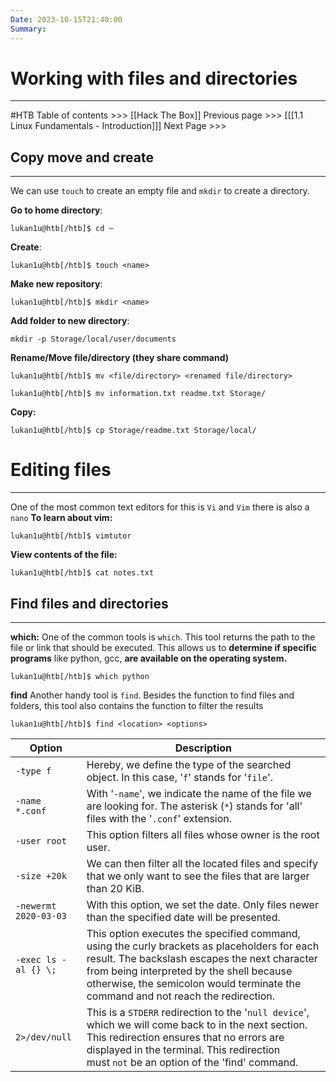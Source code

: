 ```yaml
---
Date: 2023-10-15T21:40:00
Summary:
---
```

# Working with files and directories
---
#HTB
Table of contents >>> [[Hack The Box]]
Previous page >>> [[[1.1 Linux Fundamentals - Introduction]]]
Next Page >>>

## Copy move and create
---
We can use `touch` to create an empty file and `mkdir` to create a directory.

**Go to home directory**:
```shell-session
lukan1u@htb[/htb]$ cd ~
```
**Create**:
```shell-session
lukan1u@htb[/htb]$ touch <name>
```
**Make new repository**:
```shell-session
lukan1u@htb[/htb]$ mkdir <name>
```
**Add folder to new directory**:
```shell-session
mkdir -p Storage/local/user/documents
```
**Rename/Move  file/directory (they share command)**
```shell-session
lukan1u@htb[/htb]$ mv <file/directory> <renamed file/directory>
```
```shell-session
lukan1u@htb[/htb]$ mv information.txt readme.txt Storage/
```
**Copy:**
```shell-session
lukan1u@htb[/htb]$ cp Storage/readme.txt Storage/local/
```

# Editing files
---
One of the most common text editors for this is `Vi` and `Vim` there is also a `nano`
**To learn about vim:**
```shell-session
lukan1u@htb[/htb]$ vimtutor
```

**View contents of the file:**
```shell-session
lukan1u@htb[/htb]$ cat notes.txt
```
## Find files and directories
---
**which:**
One of the common tools is `which`. This tool returns the path to the file or link that should be executed. This allows us to **determine if specific programs** like python, gcc, **are available on the operating system.**
```shell-session
lukan1u@htb[/htb]$ which python
```
**find**
Another handy tool is `find`. Besides the function to find files and folders, this tool also contains the function to filter the results
```shell-session
lukan1u@htb[/htb]$ find <location> <options>
```

| Option                | Description                                                                                                                                                                                                                                                                               |
| --------------------- | ------------------------------------------------------------------------------------------------------------------------------------------------------------------------------------------------------------------------------------------------------------------------------ |
| `-type f`             | Hereby, we define the type of the searched object. In this case, '`f`' stands for '`file`'.                                                                                                                                                                                    |
| `-name *.conf`        | With '`-name`', we indicate the name of the file we are looking for. The asterisk (`*`) stands for 'all' files with the '`.conf`' extension.                                                                                                                                   |
| `-user root`          | This option filters all files whose owner is the root user.                                                                                                                                                                                                                    |
| `-size +20k`          | We can then filter all the located files and specify that we only want to see the files that are larger than 20 KiB.                                                                                                                                                           |
| `-newermt 2020-03-03` | With this option, we set the date. Only files newer than the specified date will be presented.                                                                                                                                                                                 |
| `-exec ls -al {} \;`  | This option executes the specified command, using the curly brackets as placeholders for each result. The backslash escapes the next character from being interpreted by the shell because otherwise, the semicolon would terminate the command and not reach the redirection. |
| `2>/dev/null`         | This is a `STDERR` redirection to the '`null device`', which we will come back to in the next section. This redirection ensures that no errors are displayed in the terminal. This redirection must `not` be an option of the 'find' command.                                  |
